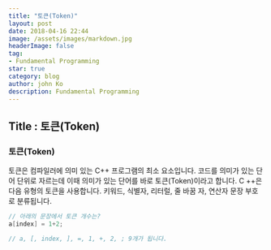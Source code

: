 ```yaml
---
title: "토큰(Token)"
layout: post
date: 2018-04-16 22:44
image: /assets/images/markdown.jpg
headerImage: false
tag:
- Fundamental Programming
star: true
category: blog
author: john Ko
description: Fundamental Programming
---
```


## Title : 토큰(Token)



### 토큰(Token) 

토큰은 컴파일러에 의미 있는 C++ 프로그램의 최소 요소입니다. 코드를 의미가 있는 단어 단위로 자르는데 이때 의미가 있는 단어를 바로 토큰(Token)이라고 합니다.  C ++은 다음 유형의 토큰을 사용합니다. 
키워드, 식별자, 리터럴, 줄 바꿈 자, 연산자 문장 부호로 분류됩니다.

 ```c++
// 아래의 문장에서 토큰 개수는?
a[index] = 1+2;

// a, [, index, ], =, 1, +, 2, ; 9개가 됩니다.
 ```









